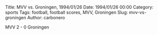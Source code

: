 Title: MVV vs. Groningen, 1994/01/26
Date: 1994/01/26 00:00
Category: sports
Tags: football, football scores, MVV, Groningen
Slug: mvv-vs-groningen
Author: carbonero


MVV 2 - 0 Groningen
